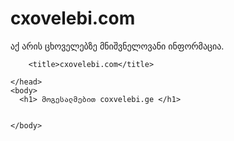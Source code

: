 # cxovelebi.com
აქ არის ცხოველებზე მნიშვნელოვანი ინფორმაცია.

<!DOCTYPE html>
<html>
    <head>
       
        <title>cxovelebi.com</title>
      
    </head>
    <body>
      <h1> მოგესალმებით coxvelebi.ge </h1>


    </body>
</html>
